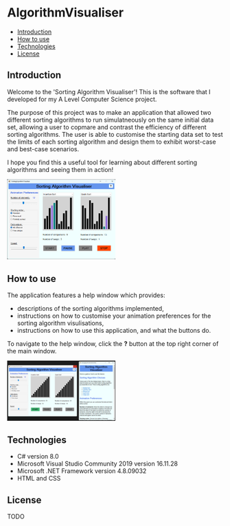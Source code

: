 # AlgorithmVisualiser
- [Introduction](#introduction)
- [How to use](#how-to-use)
- [Technologies](#technologies)
- [License](#license)

## Introduction
Welcome to the 'Sorting Algorithm Visualiser'! This is the software that I developed for my A Level Computer Science project.

The purpose of this project was to make an application that allowed two different sorting algorithms to run simulatneously on the same initial data set, allowing a user to copmare and contrast the efficiency of different sorting algorithms. The user is able to customise the starting data set to test the limits of each sorting algorithm and design them to exhibit worst-case and best-case scenarios.

I hope you find this a useful tool for learning about different sorting algorithms and seeing them in action!

<img src="https://github.com/jessicapeck/AlgorithmVisualiser/blob/main/images/sorting-algorithm-visualiser-window.png" alt="Sorting Algorithm Visualiser Window" width=50%>

## How to use
The application features a help window which provides:
- descriptions of the sorting algorithms implemented,
- instructions on how to customise your animation preferences for the sorting algorithm visulisations,
- instructions on how to use this application, and what the buttons do.

To navigate to the help window, click the **?** button at the top right corner of the main window.

<img src="https://github.com/jessicapeck/AlgorithmVisualiser/blob/main/images/help-window.png" alt="Help Window" width=50%>

## Technologies
- C# version 8.0
- Microsoft Visual Studio Community 2019 version 16.11.28
- Microsoft .NET Framework version 4.8.09032
- HTML and CSS

## License
TODO
